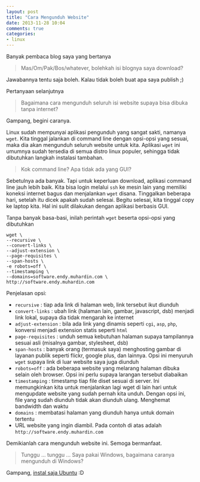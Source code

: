 ```yaml
---
layout: post
title: "Cara Mengunduh Website"
date: 2013-11-28 10:04
comments: true
categories: 
- linux
---
```


Banyak pembaca blog saya yang bertanya

> Mas/Om/Pak/Bos/whatever, bolehkah isi blognya saya download?

Jawabannya tentu saja boleh. Kalau tidak boleh buat apa saya publish ;)

Pertanyaan selanjutnya

> Bagaimana cara mengunduh seluruh isi website supaya bisa dibuka tanpa internet?

Gampang, begini caranya.

<!--more-->

Linux sudah mempunyai aplikasi pengunduh yang sangat sakti, namanya `wget`. Kita tinggal jalankan di command line dengan opsi-opsi yang sesuai, maka dia akan mengunduh seluruh website untuk kita. Aplikasi `wget` ini umumnya sudah tersedia di semua distro linux populer, sehingga tidak dibutuhkan langkah instalasi tambahan.

> Kok command line? Apa tidak ada yang GUI?

Sebetulnya ada banyak. Tapi untuk keperluan download, aplikasi command line jauh lebih baik. Kita bisa login melalui `ssh` ke mesin lain yang memiliki koneksi internet bagus dan menjalankan `wget` disana. Tinggalkan beberapa hari, setelah itu dicek apakah sudah selesai. Begitu selesai, kita tinggal copy ke laptop kita. Hal ini sulit dilakukan dengan aplikasi berbasis GUI.

Tanpa banyak basa-basi, inilah perintah `wget` beserta opsi-opsi yang dibutuhkan

```
wget \
--recursive \
--convert-links \
--adjust-extension \
--page-requisites \
--span-hosts \
-e robots=off \
--timestamping \
--domains=software.endy.muhardin.com \
http://software.endy.muhardin.com
```

Penjelasan opsi:

* `recursive` : tiap ada link di halaman web, link tersebut ikut diunduh
* `convert-links` : ubah link (halaman lain, gambar, javascript, dsb) menjadi link lokal, supaya dia tidak mengarah ke internet
* `adjust-extension` : bila ada link yang dinamis seperti `cgi`, `asp`, `php`, konversi menjadi extension statis seperti `html`
* `page-requisites` : unduh semua kebutuhan halaman supaya tampilannya sesuai asli (misalnya gambar, stylesheet, dsb)
* `span-hosts` : banyak orang (termasuk saya) menghosting gambar di layanan publik seperti flickr, google plus, dan lainnya. Opsi ini menyuruh `wget` supaya link di luar website saya juga diunduh
* `robots=off` : ada beberapa website yang melarang halaman dibuka selain oleh browser. Opsi ini perlu supaya larangan tersebut diabaikan
* `timestamping` : timestamp tiap file diset sesuai di server. Ini memungkinkan kita untuk menjalankan lagi wget di lain hari untuk mengupdate website yang sudah pernah kita unduh. Dengan opsi ini, file yang sudah diunduh tidak akan diunduh ulang. Menghemat bandwidth dan waktu
* `domains` : membatasi halaman yang diunduh hanya untuk domain tertentu
* URL website yang ingin diambil. Pada contoh di atas adalah `http://software.endy.muhardin.com`

Demikianlah cara mengunduh website ini. Semoga bermanfaat.

> Tunggu ... tunggu ... Saya pakai Windows, bagaimana caranya mengunduh di Windows?

Gampang, [instal saja Ubuntu](http://software.endy.muhardin.com/linux/upgrade-ubuntu/) :D

